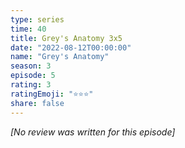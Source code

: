 ```yaml
---
type: series
time: 40
title: Grey's Anatomy 3x5
date: "2022-08-12T00:00:00"
name: "Grey's Anatomy"
season: 3
episode: 5
rating: 3
ratingEmoji: "⭐️⭐️⭐️"
share: false
---
```


_[No review was written for this episode]_
